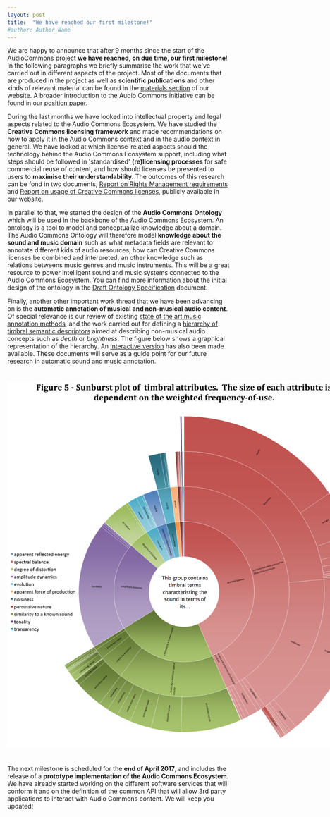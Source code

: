 ```yaml
---
layout: post
title:  "We have reached our first milestone!"
#author: Author Name
---
```


We are happy to announce that after 9 months since the start of the AudioCommons project **we have reached, on due time, our first milestone**! In the following paragraphs we briefly summarise the work that we've carried out in different aspects of the project. Most of the documents that are produced in the project as well as **scientific publications** and other kinds of relevant material can be found in the [materials section](http://www.audiocommons.org/materials/) of our website. A broader introduction to the Audio Commons initiative can be found in our [position paper](http://www.audiocommons.org/assets/files/audiocommons_aes_2016.pdf).

During the last months we have looked into intellectual property and legal aspects related to the Audio Commons Ecosystem. We have studied the **Creative Commons licensing framework** and made recommendations on how to apply it in the Audio Commons context and in the audio context in general. We have looked at which license-related aspects should the technology behind the Audio Commons Ecosystem support, including what steps should be followed in 'standardised' **(re)licensing processes** for safe commercial reuse of content, and how should licenses be presented to users to **maximise their understandability**. The outcomes of this research can be fond in two documents, [Report on Rights Management requirements](http://www.audiocommons.org/assets/files/AC-WP3-SURREY-D3.1%20Report%20on%20Rights%20Management%20requirements.pdf) and [Report on usage of Creative Commons licenses](http://www.audiocommons.org/assets/files/AC-WP3-SURREY-D3.2%20Report%20on%20usage%20of%20Creative%20Commons%20licenses.pdf), publicly available in our website.

In parallel to that, we started the design of the **Audio Commons Ontology** which will be used in the backbone of the Audio Commons Ecosystem. An ontology is a tool to model and conceptualize knowledge about a domain. The Audio Commons Ontology will therefore model **knowledge about the sound and music domain** such as what metadata fields are relevant to annotate different kids of audio resources, how can Creative Commons licenses be combined and interpreted, an other knowledge such as relations betweens music genres and music instruments. This will be a great resource to power intelligent sound and music systems connected to the Audio Commons Ecosystem. You can find more information about the initial design of the ontology in the [Draft Ontology Specification](http://www.audiocommons.org/assets/files/AC-WP2-QMUL-D2.2%20Draft%20Ontology%20Specification.pdf) document.

Finally, another other important work thread that we have been advancing on is the **automatic annotation of musical and non-musical audio content**. Of special relevance is our review of existing [state of the art music annotation methods](http://www.audiocommons.org/assets/files/AC-WP4-UPF-D4.1%20Report%20on%20the%20analysis%20and%20compilation%20of%20state-of-the-art%20methods%20for%20the%20automatic%20annotation%20of%20music%20pieces%20and%20music%20samples.pdf), and the work carried out for defining a [hierarchy of timbral semantic descriptors](http://www.audiocommons.org/assets/files/AC-WP5-Surrey-D5.1%20Hierarchical%20ontology%20of%20timbral%20semantic%20descriptors.pdf) aimed at describing non-musical audio concepts such as *depth* or *brightness*. The figure below shows a graphical representation of the hierarchy. An [interactive version](http://iosr.uk/projects/AudioCommons/sunburst.php) has also been made available. These documents will serve as a guide point for our future research in automatic sound and music annotation.

<a href="/assets/files/AC-WP5-SURREY-D5.1-Fig5.png" target="blank"><img style="margin:auto;margin-bottom:25px;margin-top:25px;max-width:800px;" class="img-responsive" src="/assets/files/AC-WP5-SURREY-D5.1-Fig5.png" alt="Timbral Attributes"></a>

The next milestone is scheduled for the **end of April 2017**, and includes the release of a **prototype implementation of the Audio Commons Ecosystem**. We have already started working on the different software services that will conform it and on the definition of the common API that will allow 3rd party applications to interact with Audio Commons content. We will keep you updated!
